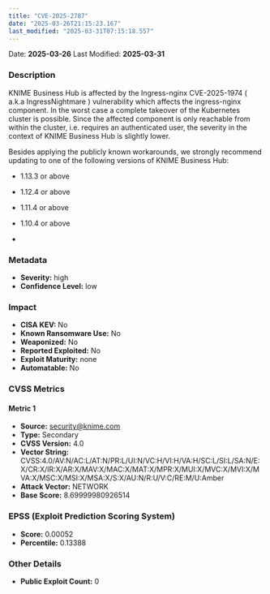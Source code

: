 ```yaml
---
title: "CVE-2025-2787"
date: "2025-03-26T21:15:23.167"
last_modified: "2025-03-31T07:15:18.557"
---
```


Date: **2025-03-26** Last Modified: **2025-03-31**

### Description  
KNIME Business Hub is affected by the Ingress-nginx CVE-2025-1974 ( a.k.a IngressNightmare ) vulnerability which affects the ingress-nginx component. In the worst case a complete takeover of the Kubernetes cluster is possible. Since the affected component is only reachable from within the cluster, i.e. requires an authenticated user, the severity in the context of KNIME Business Hub is slightly lower.



Besides applying the publicly known workarounds, we strongly recommend updating to one of the following versions of KNIME Business Hub: 



  *  1.13.3 or above 






  *  1.12.4 or above 






  *  1.11.4 or above 






  *  1.10.4 or above








  *

### Metadata  
- **Severity:** high
- **Confidence Level:** low

### Impact  
- **CISA KEV:** No
- **Known Ransomware Use:** No
- **Weaponized:** No
- **Reported Exploited:** No
- **Exploit Maturity:** none
- **Automatable:** No

### CVSS Metrics  

#### Metric 1
- **Source:** security@knime.com
- **Type:** Secondary
- **CVSS Version:** 4.0
- **Vector String:** CVSS:4.0/AV:N/AC:L/AT:N/PR:L/UI:N/VC:H/VI:H/VA:H/SC:L/SI:L/SA:N/E:X/CR:X/IR:X/AR:X/MAV:X/MAC:X/MAT:X/MPR:X/MUI:X/MVC:X/MVI:X/MVA:X/MSC:X/MSI:X/MSA:X/S:X/AU:N/R:U/V:C/RE:M/U:Amber
- **Attack Vector:** NETWORK
- **Base Score:** 8.69999980926514


### EPSS (Exploit Prediction Scoring System)  
- **Score:** 0.00052
- **Percentile:** 0.13388

### Other Details  
- **Public Exploit Count:** 0
